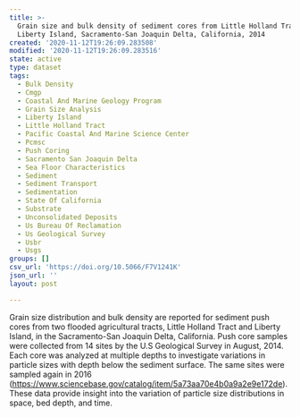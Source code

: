 ```yaml
---
title: >-
  Grain size and bulk density of sediment cores from Little Holland Tract and
  Liberty Island, Sacramento-San Joaquin Delta, California, 2014
created: '2020-11-12T19:26:09.283508'
modified: '2020-11-12T19:26:09.283516'
state: active
type: dataset
tags:
  - Bulk Density
  - Cmgp
  - Coastal And Marine Geology Program
  - Grain Size Analysis
  - Liberty Island
  - Little Holland Tract
  - Pacific Coastal And Marine Science Center
  - Pcmsc
  - Push Coring
  - Sacramento San Joaquin Delta
  - Sea Floor Characteristics
  - Sediment
  - Sediment Transport
  - Sedimentation
  - State Of California
  - Substrate
  - Unconsolidated Deposits
  - Us Bureau Of Reclamation
  - Us Geological Survey
  - Usbr
  - Usgs
groups: []
csv_url: 'https://doi.org/10.5066/F7V1241K'
json_url: ''
layout: post

---
```

Grain size distribution and bulk density are reported for sediment push cores from two flooded agricultural tracts, Little Holland Tract and Liberty Island, in the Sacramento-San Joaquin Delta, California. Push core samples were collected from 14 sites by the U.S Geological Survey in August, 2014. Each core was analyzed at multiple depths to investigate variations in particle sizes with depth below the sediment surface. The same sites were sampled again in 2016 (https://www.sciencebase.gov/catalog/item/5a73aa70e4b0a9a2e9e172de). These data provide insight into the variation of particle size distributions in space, bed depth, and time.

